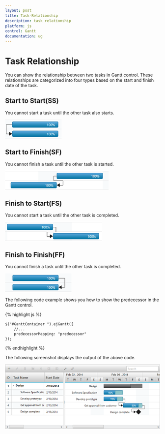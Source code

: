 ```yaml
---
layout: post
title: Task-Relationship
description: task relationship
platform: js
control: Gantt
documentation: ug
---
```


# Task Relationship

You can show the relationship between two tasks in Gantt control. These relationships are categorized into four types based on the start and finish date of the task.

## Start to Start(SS)

You cannot start a task until the other task also starts.

![](/js/Gantt/Task-Relationship_images/Task-Relationship_img1.png)

## Start to Finish(SF)

You cannot finish a task until the other task is started.

![](/js/Gantt/Task-Relationship_images/Task-Relationship_img2.png)

## Finish to Start(FS)

You cannot start a task until the other task is completed.

![](/js/Gantt/Task-Relationship_images/Task-Relationship_img3.png)

## Finish to Finish(FF)

You cannot finish a task until the other task is completed.

![](/js/Gantt/Task-Relationship_images/Task-Relationship_img4.png)

The following code example shows you how to show the predecessor in the Gantt control.

{% highlight js %}

    $("#GanttContainer ").ejGantt({
        //...
        predecessorMapping: "predecessor"
    });
    
{% endhighlight %}

The following screenshot displays the output of the above code. 

![](/js/Gantt/Task-Relationship_images/Task-Relationship_img5.png)

